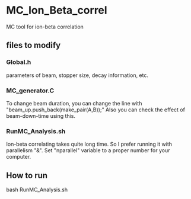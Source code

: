 # MC_Ion_Beta_correl

MC tool for ion-beta correlation

## files to modify

### Global.h
parameters of beam, stopper size, decay information, etc.

### MC_generator.C
To change beam duration, you can change the line with "beam_up.push_back(make_pair(A,B));"
Also you can check the effect of beam-down-time using this.

### RunMC_Analysis.sh
Ion-beta correlating takes quite long time. So I prefer running it with parallelism "&". 
Set "nparallel" variable to a proper number for your computer.

## How to run
bash RunMC_Analysis.sh
